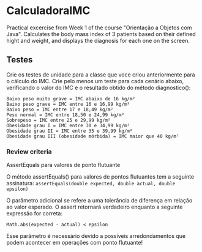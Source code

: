 # CalculadoraIMC

Practical excercise from Week 1 of the course "Orientação a Objetos com Java". Calculates the body mass index of 3 patients based on their defined hight and weight, and displays the diagnosis for each one on the screen.

## Testes

Crie os testes de unidade para a classe que voce criou anteriormente para o cálculo do IMC. Crie pelo menos um teste para cada cenário abaixo, verificando o valor do IMC e o resultado obtido do método diagnostico():

    Baixo peso muito grave = IMC abaixo de 16 kg/m²
    Baixo peso grave = IMC entre 16 e 16,99 kg/m²
    Baixo peso = IMC entre 17 e 18,49 kg/m²
    Peso normal = IMC entre 18,50 e 24,99 kg/m²
    Sobrepeso = IMC entre 25 e 29,99 kg/m²
    Obesidade grau I = IMC entre 30 e 34,99 kg/m²
    Obesidade grau II = IMC entre 35 e 39,99 kg/m²
    Obesidade grau III (obesidade mórbida) = IMC maior que 40 kg/m²

### Review criteria

AssertEquals para valores de ponto flutuante

O método assertEquals() para valores de pontos flutuantes tem a seguinte assinatura: 
`assertEquals(double expected, double actual, double epsilon)`

O parâmetro adicional se refere a uma tolerância de diferença em relação ao valor esperado. O assert retornará verdadeiro enquanto a seguinte expressão for correta:

`Math.abs(expected - actual) < epsilon`

Esse parâmetro é necessário devido a possíveis arredondamentos que podem acontecer em operações com ponto flutuante!
